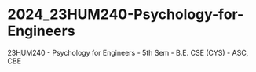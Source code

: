 # 2024_23HUM240-Psychology-for-Engineers
23HUM240 - Psychology for Engineers - 5th Sem - B.E. CSE (CYS) - ASC, CBE
